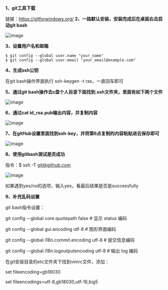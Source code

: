 **1、git工具下载**

链接：https://gitforwindows.org/
**2、一路默认安装，安装完成后在桌面右击启动git bash**

![image](https://user-images.githubusercontent.com/19297162/68990366-3f156880-088d-11ea-9134-4468e6356a2a.png)

**3、设置用户名和邮箱**

```
$ git config --global user.name "your_name"
$ git config --global user.email "your_email@example.com"
```
**4、生成ssh公钥**

在git bash操作界面执行 ssh-keygen -t ras，一直回车即可

**5、通过git bash操作去c盘个人目录下面找到.ssh文件夹，里面有如下两个文件**

![image](https://user-images.githubusercontent.com/19297162/68990463-45581480-088e-11ea-8521-eb3834ea3d88.png)

**6、通过cat id_rsa.pub输出内容，并复制内容**

![image](https://user-images.githubusercontent.com/19297162/68990507-e646cf80-088e-11ea-81c8-d4f55523b4de.png)

**7、在gitHub设置里面找到ssh-key，并将第6点复制的内容粘贴进去保存即可**

![image](https://user-images.githubusercontent.com/19297162/68990544-6e2cd980-088f-11ea-9615-45ae6571c1b9.png)

**8、使用gitbash测试是否成功**

指令：$ ssh -T git@github.com

![image](https://user-images.githubusercontent.com/19297162/68990577-d8de1500-088f-11ea-9518-6c493c0c4e4a.png)

如果遇到yes/no的选项，输入yes，看最后结果是否是successfully

**9、补充乱码设置**

git bash指令设置：

git config --global core.quotepath false          # 显示 status 编码

git config --global gui.encoding utf-8            # 图形界面编码

git config --global i18n.commit.encoding utf-8    # 提交信息编码

git config --global i18n.logoutputencoding utf-8  # 输出 log 编码

在git安装目录的etc文件夹下找到vimrc文件，添加：

set fileencoding=gb18030 

set fileencodings=utf-8,gb18030,utf-16,big5